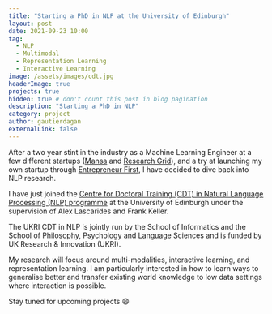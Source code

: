 ```yaml
---
title: "Starting a PhD in NLP at the University of Edinburgh"
layout: post
date: 2021-09-23 10:00
tag:
  - NLP
  - Multimodal
  - Representation Learning
  - Interactive Learning
image: /assets/images/cdt.jpg
headerImage: true
projects: true
hidden: true # don't count this post in blog pagination
description: "Starting a PhD in NLP"
category: project
author: gautierdagan
externalLink: false
---
```


After a two year stint in the industry as a Machine Learning Engineer at a few different startups ([Mansa](https://getmansa.com) and [Research Grid](https://rgrid.tech)), and a try at launching my own startup through [Entrepreneur First](https://www.joinef.com), I have decided to dive back into NLP research. 

I have just joined the [Centre for Doctoral Training (CDT) in Natural Language Processing (NLP) programme](https://web.inf.ed.ac.uk/cdt/natural-language-processing/programme/about-the-programme) at the University of Edinburgh under the supervision of Alex Lascarides and Frank Keller.

The UKRI CDT in NLP is jointly run by the School of Informatics and the School of Philosophy, Psychology and Language Sciences and is funded by UK Research & Innovation (UKRI). 

My research will focus around multi-modalities, interactive learning, and representation learning. I am particularly interested in how to learn ways to generalise better and transfer existing world knowledge to low data settings where interaction is possible. 

Stay tuned for upcoming projects :smile:

